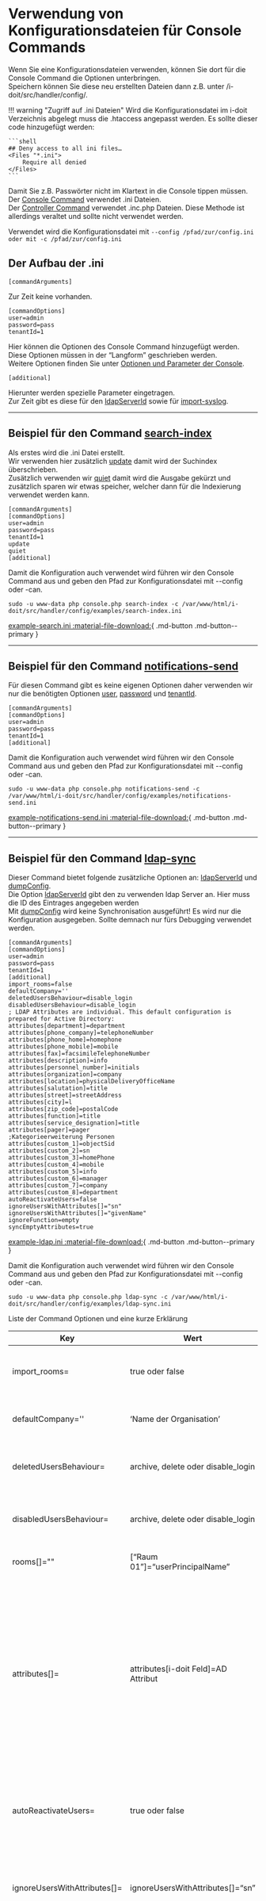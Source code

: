 # Verwendung von Konfigurationsdateien für Console Commands

Wenn Sie eine Konfigurationsdateien verwenden, können Sie dort für die Console Command die Optionen unterbringen.  
Speichern können Sie diese neu erstellten Dateien dann z.B. unter /i-doit/src/handler/config/.

!!! warning "Zugriff auf .ini Dateien"
    Wird die Konfigurationsdatei im i-doit Verzeichnis abgelegt muss die .htaccess angepasst werden.
    Es sollte dieser code hinzugefügt werden:

    ```shell
    ## Deny access to all ini files…
    <Files "*.ini">
        Require all denied
    </Files>
    ```

Damit Sie z.B. Passwörter nicht im Klartext in die Console tippen müssen.  
Der [Console Command](../console/optionen-und-parameter-der-console.md) verwendet .ini Dateien.  
Der [Controller Command](../controller.md) verwendet .inc.php Dateien. Diese Methode ist allerdings veraltet und sollte nicht verwendet werden.

Verwendet wird die Konfigurationsdatei mit `--config /pfad/zur/config.ini oder mit -c /pfad/zur/config.ini`

Der Aufbau der .ini
-------------------

    [commandArguments]

Zur Zeit keine vorhanden.

    [commandOptions]
    user=admin
    password=pass
    tenantId=1

Hier können die Optionen des Console Command hinzugefügt werden. Diese Optionen müssen in der “Langform” geschrieben werden.  
Weitere Optionen finden Sie unter [Optionen und Parameter der Console](../console/optionen-und-parameter-der-console.md).

    [additional]

Hierunter werden spezielle Parameter eingetragen.  
Zur Zeit gibt es diese für den [ldapServerId](../console/optionen-und-parameter-der-console.md#ldap-sync) sowie für [import-syslog](../console/optionen-und-parameter-der-console.md#import-syslog).

* * *

Beispiel für den Command [search-index](../console/optionen-und-parameter-der-console.md#search-index)
--------------------------------------------------------------------------------------------------------------------------------------------------------

Als erstes wird die .ini Datei erstellt.  
Wir verwenden hier zusätzlich [update](../console/optionen-und-parameter-der-console.md#search-index) damit wird der Suchindex überschrieben.  
Zusätzlich verwenden wir [quiet](../console/optionen-und-parameter-der-console.md#search-index) damit wird die Ausgabe gekürzt und zusätzlich sparen wir etwas speicher, welcher dann für die Indexierung verwendet werden kann.

    [commandArguments]
    [commandOptions]
    user=admin
    password=pass
    tenantId=1
    update
    quiet
    [additional]

Damit die Konfiguration auch verwendet wird führen wir den Console Command aus und geben den Pfad zur Konfigurationsdatei mit --config oder -can.

    sudo -u www-data php console.php search-index -c /var/www/html/i-doit/src/handler/config/examples/search-index.ini

[example-search.ini :material-file-download:](../../../assets/images/de/automatisierung-und-integration/cli/console/console-commands/example-seach_index.ini){ .md-button .md-button--primary }

* * *

Beispiel für den Command [notifications-send](../console/optionen-und-parameter-der-console.md#notifications-send)
--------------------------------------------------------------------------------------------------------------------------------------------------------------------

Für diesen Command gibt es keine eigenen Optionen daher verwenden wir nur die benötigten Optionen [user](../console/optionen-und-parameter-der-console.md#notifications-send), [password](../console/optionen-und-parameter-der-console.md#notifications-send) und [tenantId](../console/optionen-und-parameter-der-console.md#notifications-send).

    [commandArguments]
    [commandOptions]
    user=admin
    password=pass
    tenantId=1
    [additional]

Damit die Konfiguration auch verwendet wird führen wir den Console Command aus und geben den Pfad zur Konfigurationsdatei mit --config oder -can.

    sudo -u www-data php console.php notifications-send -c /var/www/html/i-doit/src/handler/config/examples/notifications-send.ini

[example-notifications-send.ini :material-file-download:](../../../assets/images/de/automatisierung-und-integration/cli/console/console-commands/example-notifications-send.ini){ .md-button .md-button--primary }

* * *

Beispiel für den Command [ldap-sync](../console/optionen-und-parameter-der-console.md#ldap-sync)
--------------------------------------------------------------------------------------------------------------------------------------------------

Dieser Command bietet folgende zusätzliche Optionen an: [ldapServerId](../console/optionen-und-parameter-der-console.md#ldap-sync) und [dumpConfig](../console/optionen-und-parameter-der-console.md#ldap-sync).  
Die Option [ldapServerId](../console/optionen-und-parameter-der-console.md#ldap-sync) gibt den zu verwenden ldap Server an. Hier muss die ID des Eintrages angegeben werden  
Mit [dumpConfig](../console/optionen-und-parameter-der-console.md#ldap-sync) wird keine Synchronisation ausgeführt! Es wird nur die Konfiguration ausgegeben. Sollte demnach nur fürs Debugging verwendet werden.

    [commandArguments]
    [commandOptions]
    user=admin
    password=pass
    tenantId=1
    [additional]
    import_rooms=false
    defaultCompany=''
    deletedUsersBehaviour=disable_login
    disabledUsersBehaviour=disable_login
    ; LDAP Attributes are individual. This default configuration is prepared for Active Directory:
    attributes[department]=department
    attributes[phone_company]=telephoneNumber
    attributes[phone_home]=homephone
    attributes[phone_mobile]=mobile
    attributes[fax]=facsimileTelephoneNumber
    attributes[description]=info
    attributes[personnel_number]=initials
    attributes[organization]=company
    attributes[location]=physicalDeliveryOfficeName
    attributes[salutation]=title
    attributes[street]=streetAddress
    attributes[city]=l
    attributes[zip_code]=postalCode
    attributes[function]=title
    attributes[service_designation]=title
    attributes[pager]=pager
    ;Kategorieerweiterung Personen
    attributes[custom_1]=objectSid
    attributes[custom_2]=sn
    attributes[custom_3]=homePhone
    attributes[custom_4]=mobile
    attributes[custom_5]=info
    attributes[custom_6]=manager
    attributes[custom_7]=company
    attributes[custom_8]=department
    autoReactivateUsers=false
    ignoreUsersWithAttributes[]="sn"
    ignoreUsersWithAttributes[]="givenName"
    ignoreFunction=empty
    syncEmptyAttributes=true

[example-ldap.ini :material-file-download:](../../../assets/images/de/automatisierung-und-integration/cli/console/console-commands/example-ldap.ini){ .md-button .md-button--primary }

Damit die Konfiguration auch verwendet wird führen wir den Console Command aus und geben den Pfad zur Konfigurationsdatei mit --config oder -can.

    sudo -u www-data php console.php ldap-sync -c /var/www/html/i-doit/src/handler/config/examples/ldap-sync.ini

Liste der Command Optionen und eine kurze Erklärung

| Key | Wert | Beschreibung |
| --- | --- | --- |
| import\_rooms= | true oder false | Importiert das LDAP Attribut physicalDeliveryOfficeName und legt diesen falls nicht vorhanden als Raum, ohne Standort, an |
| defaultCompany='' | ‘Name der Organisation’ | Standard Organisation die eingetragen werden soll, leer lassen wenn nichts geändert werden soll |
| deletedUsersBehaviour= | archive, delete oder disable\_login | Verhalten für gelöschte LDAP Benutzer. Sollen diese archiviert, gelöscht oder soll das Login deaktiviert werden |
| disabledUsersBehaviour= | archive, delete oder disable\_login | Verhalten für deaktivierte LDAP Benutzer. Sollen diese archiviert, gelöscht oder soll das Login deaktiviert werden |
| rooms\[\]="" | \[“Raum 01”\]=“userPrincipalName” | Hier wir dein Raum einem LDAP Benutzer statisch zugewiesen |
| attributes\[\]= | attributes\[i-doit Feld\]=AD Attribut | Mögliche i-doit Felder: academic\_degree, function, service\_designation, street, city, zip\_code, phone\_company, phone\_home, phone\_mobile, fax, pager, personnel\_number, department, company, office, ldap\_id, ldap\_dn, description. Wenn hier benutzerdefinierte Informationen gespeichert werden sollen, kann die [Kategorieerweiterung](../../../administration/verwaltung/cmdb-einstellungen.md#kategorieerweiterung) aktiviert werden. Dann stehen noch die Felder: custom\_1 - custom\_8 zur verfügung |
| autoReactivateUsers= | true oder false | Alle Benutzer automatisch auf den Status normal gesetzt bevor diese gesynct werden. Diese funktion ist nur für OpenLDAP und NDS notwendig, da diese im Active Directory immer aktiviert ist |
| ignoreUsersWithAttributes\[\]= | ignoreUsersWithAttributes\[\]=“sn” | Deaktiviert die Syncronisation von Benutzern bei denen z.B. der ‘sn’(Last Name) im AD leer ist. Hier können mehrere AD Attribute verwendet werden, siehe Beispiel |
| ignoreFunction= | empty\*, !empty, isset\*, !isset | Die Prüffunktion für “ignoreUsersWithAttributes”. Wird der Wert auf “empty” gesetzt, prüft die Funktion ob der angegebene “ignoreUsersWithAttributes” Wert leer ist. Trifft dies zu wird der User nicht Syncronisiert. |

\*empty - Prüft, ob eine Variable einen Wert enthält  
\*isset - Prüft, ob eine Variable existiert und ob sie nicht NULL ist

* * *

Beispiel für den Command [import-syslog](../console/optionen-und-parameter-der-console.md#import-syslog)
----------------------------------------------------------------------------------------------------------------------------------------------------------

Für diesen Command gibt es keine eigenen Optionen daher verwenden wir nur die benötigten Optionen [user](../console/optionen-und-parameter-der-console.md#import-syslog), [password](../console/optionen-und-parameter-der-console.md#import-syslog) und [tenantId](../console/optionen-und-parameter-der-console.md#import-syslog).

    [commandArguments]
    [commandOptions]
    user=admin
    password=admin
    tenantId=1
    [additional]
    ; splits syslog-line in several parts
    ; "/(^[a-zA-Z]{3}[ ]+[\d]+ [\d\:\d]+) " .  /* date / time */
    ; "(([.\-0-9a-zA-Z]+)*" .                  /* hostname */
    ; "(\b(?:\d{1,3}\.){3}\d{1,3}\b)*)+ " .    /* IP-Address */
    ; "([a-zA-Z0-9-_\/\[\]:]+) " .             /* Processname */
    ; "(.*)/";                                 /* Syslog-Message */
    regexSplitSyslogLine="/(^[a-zA-Z]{3}[ ]+[\d]+ [\d\:\d]+) (([.\-0-9a-zA-Z]+)*(\b(?:\d{1,3}\.){3}\d{1,3}\b)*)+ ([a-zA-Z0-9-_\/\[\]:]+) (.*)/";
    priorities[]=Emergency
    priorities[]=Alert
    priorities[]=Critical
    priorities[]=Error
    priorities[]=Warning
    priorities[]=Notice
    priorities[]=Info
    priorities[]=Debug
    logfiles[]="/var/log/system.log"
    alertlevels[] = 4
    alertlevels[] = 4
    alertlevels[] = 3
    alertlevels[] = 3
    alertlevels[] = 2
    alertlevels[] = 2
    alertlevels[] = 1
    alertlevels[] = 1
